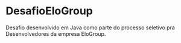 # DesafioEloGroup
Desafio desenvolvido em Java como parte do processo seletivo pra Desenvolvedores da empresa EloGroup.
